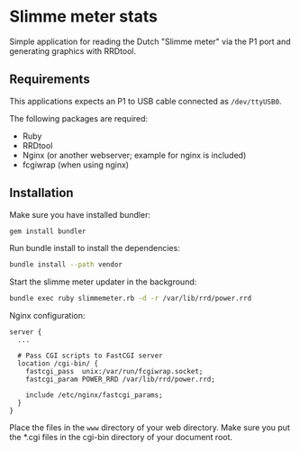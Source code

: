 # Slimme meter stats

Simple application for reading the Dutch "Slimme meter" via the P1 port and generating graphics with RRDtool.

## Requirements

This applications expects an P1 to USB cable connected as `/dev/ttyUSB0`.

The following packages are required:

* Ruby
* RRDtool
* Nginx (or another webserver; example for nginx is included)
* fcgiwrap (when using nginx)

## Installation

Make sure you have installed bundler:

```bash
gem install bundler
```

Run bundle install to install the dependencies:

```bash
bundle install --path vendor
```

Start the slimme meter updater in the background:

```bash
bundle exec ruby slimmemeter.rb -d -r /var/lib/rrd/power.rrd
```

Nginx configuration:

```
server {
  ...

  # Pass CGI scripts to FastCGI server
  location /cgi-bin/ {
    fastcgi_pass  unix:/var/run/fcgiwrap.socket;
    fastcgi_param POWER_RRD /var/lib/rrd/power.rrd;

    include /etc/nginx/fastcgi_params;
  }
}
```

Place the files in the `www` directory of your web directory. Make sure you put the *.cgi files in the cgi-bin directory of your document root.
